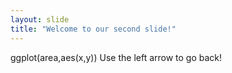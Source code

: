 ```yaml
---
layout: slide
title: "Welcome to our second slide!"
---
```

ggplot(area,aes(x,y))
Use the left arrow to go back!


